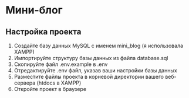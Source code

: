 # Мини-блог

## Настройка проекта

1. Создайте базу данных MySQL с именем mini_blog (я использовала XAMPP)
2. Импортируйте структуру базы данных из файла database.sql
3. Скопируйте файл .env.example в .env
4. Отредактируйте .env файл, указав ваши настройки базы данных
5. Разместите файлы проекта в корневой директории вашего веб-сервера (htdocs в XAMPP)
6. Откройте проект в браузере

